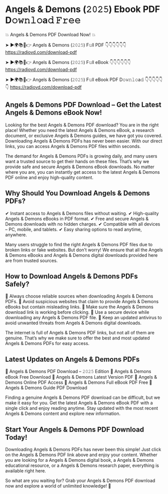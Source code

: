 # Angels & Demons (𝟸𝟶𝟸𝟻) Ebook PDF D𝚘𝚠𝚗𝚕𝚘a𝚍 𝙵𝚛𝚎𝚎

💥 Angels & Demons PDF Download Now! 💥

➤ ►🌍📚📱👉 Angels & Demons (𝟸𝟶𝟸𝟻) F𝚞ll PDF 👇👇👇👇👇👇
https://radiovd.com/download-pdf

➤ ►🌍📚📱👉 Angels & Demons (𝟸𝟶𝟸𝟻) F𝚞ll eBook 👇👇👇👇👇👇
https://radiovd.com/download-pdf

➤ ►🌍📚📱👉 Angels & Demons (𝟸𝟶𝟸𝟻) F𝚞ll eBook PDF D𝚘𝚠𝚗𝚕𝚘a𝚍 👇👇👇👇👇👇
https://radiovd.com/download-pdf

## Angels & Demons PDF Download – Get the Latest Angels & Demons eBook Now!

Looking for the best Angels & Demons PDF download? You are in the right place! Whether you need the latest Angels & Demons eBook, a research document, or exclusive Angels & Demons guides, we have got you covered. Downloading Angels & Demons PDFs has never been easier. With our direct links, you can access Angels & Demons PDF files within seconds.

The demand for Angels & Demons PDFs is growing daily, and many users want a trusted source to get their hands on these files. That’s why we provide safe and secure Angels & Demons eBook downloads. No matter where you are, you can instantly get access to the latest Angels & Demons PDF online and enjoy high-quality content.

## Why Should You Download Angels & Demons PDFs?

✔ Instant access to Angels & Demons files without waiting.
✔ High-quality Angels & Demons eBooks in PDF format.
✔ Free and secure Angels & Demons downloads with no hidden charges.
✔ Compatible with all devices – PC, mobile, and tablets.
✔ Easy sharing options to read anytime, anywhere.

Many users struggle to find the right Angels & Demons PDF files due to broken links or fake websites. But don’t worry! We ensure that all the Angels & Demons eBooks and Angels & Demons digital downloads provided here are from trusted sources.

## How to Download Angels & Demons PDFs Safely?

📌 Always choose reliable sources when downloading Angels & Demons PDFs.
📌 Avoid suspicious websites that claim to provide Angels & Demons eBooks but contain misleading links.
📌 Make sure the Angels & Demons download link is working before clicking.
📌 Use a secure device while downloading any Angels & Demons PDF file.
📌 Keep an updated antivirus to avoid unwanted threats from Angels & Demons digital downloads.

The internet is full of Angels & Demons PDF links, but not all of them are genuine. That’s why we make sure to offer the best and most updated Angels & Demons PDFs for easy access.

## Latest Updates on Angels & Demons PDFs

🔹 Angels & Demons PDF Download – 𝟸𝟶𝟸𝟻 Edition
🔹 Angels & Demons eBook Free Download
🔹 Angels & Demons Latest Version PDF
🔹 Angels & Demons Online PDF Access
🔹 Angels & Demons Full eBook PDF Free
🔹 Angels & Demons Guide PDF Download

Finding a genuine Angels & Demons PDF download can be difficult, but we make it easy for you. Get the latest Angels & Demons eBook PDF with a single click and enjoy reading anytime. Stay updated with the most recent Angels & Demons content and explore new information.

## Start Your Angels & Demons PDF Download Today!

Downloading Angels & Demons PDFs has never been this simple! Just click on the Angels & Demons PDF link above and enjoy your content. Whether you are looking for a Angels & Demons digital book, a Angels & Demons educational resource, or a Angels & Demons research paper, everything is available right here.

So what are you waiting for? Grab your Angels & Demons PDF download now and explore a world of unlimited knowledge! 🚀